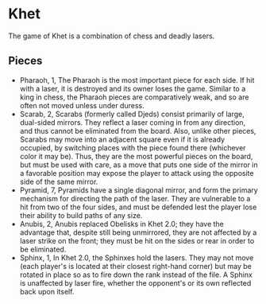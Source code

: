 # Khet

The game of Khet is a combination of chess and deadly lasers.

## Pieces

- Pharaoh, 1, The Pharaoh is the most important piece for each side. If hit with a laser, it is destroyed and its owner loses the game. Similar to a king in chess, the Pharaoh pieces are comparatively weak, and so are often not moved unless under duress.
- Scarab, 2, Scarabs (formerly called Djeds) consist primarily of large, dual-sided mirrors. They reflect a laser coming in from any direction, and thus cannot be eliminated from the board. Also, unlike other pieces, Scarabs may move into an adjacent square even if it is already occupied, by switching places with the piece found there (whichever color it may be). Thus, they are the most powerful pieces on the board, but must be used with care, as a move that puts one side of the mirror in a favorable position may expose the player to attack using the opposite side of the same mirror.
- Pyramid, 7, Pyramids have a single diagonal mirror, and form the primary mechanism for directing the path of the laser. They are vulnerable to a hit from two of the four sides, and must be defended lest the player lose their ability to build paths of any size.
- Anubis, 2, Anubis replaced Obelisks in Khet 2.0; they have the advantage that, despite still being unmirrored, they are not affected by a laser strike on the front; they must be hit on the sides or rear in order to be eliminated.
- Sphinx, 1, In Khet 2.0, the Sphinxes hold the lasers. They may not move (each player's is located at their closest right-hand corner) but may be rotated in place so as to fire down the rank instead of the file. A Sphinx is unaffected by laser fire, whether the opponent's or its own reflected back upon itself.
